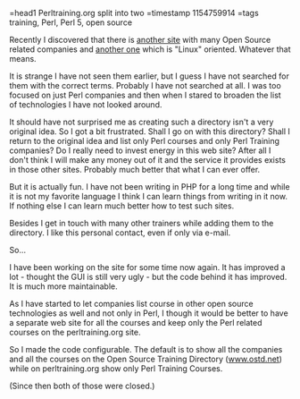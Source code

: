 =head1 Perltraining.org split into two
=timestamp 1154759914
=tags training, Perl, Perl 5, open source

Recently I discovered that there is 
<a href="http://www.opensourcexperts.com">another site</a> with many 
Open Source related companies and 
<a href="http://lintraining.com/module/database/">another one</a> which
is "Linux" oriented. Whatever that means.

It is strange I have not seen them earlier, but I guess I have not 
searched for them with the correct terms. Probably I have not searched
at all. I was too focused on just Perl companies and then when I stared 
to broaden the list of technologies I have not looked around.

It should have not surprised me as creating such a directory isn't 
a very original idea. So I got a bit frustrated. Shall I go on with
this directory? Shall I return to the original idea and list only Perl 
courses and only Perl Training companies? Do I really need to invest
energy in this web site? After all I don't think I will make any money
out of it and the service it provides exists in those other sites.
Probably much better that what I can ever offer.

But it is actually fun. I have not been writing in PHP for a long time
and while it is not my favorite language I think I can learn things 
from writing in it now. If nothing else I can learn much better how to
test such sites.

Besides I get in touch with many other trainers while adding them to the
directory. I like this personal contact, even if only via e-mail.

So...

I have been working on the site for some time now again. It has improved a
lot - thought the GUI is still very ugly - but the code behind it has
improved. It is much more maintainable.

As I have started to let companies list course in other open source
technologies as well and not only in Perl, I though it would be better
to have a separate web site for all the courses and keep only the 
Perl related courses on the perltraining.org site.

So I made the code configurable. The default is to show all the companies
and all the courses on the 
Open Source Training Directory (www.ostd.net) while
on perltraining.org show only Perl Training Courses.

(Since then both of those were closed.)

